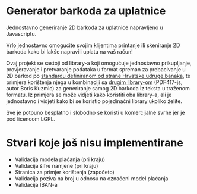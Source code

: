 # Generator barkoda za uplatnice
Jednostavno generiranje 2D barkoda za uplatnice napravljeno u Javascriptu.

Vrlo jednostavno omogućite svojim klijentima printanje ili skeniranje 2D barkoda kako bi lakše napravili uplatu na vaš račun!

Ovaj projekt se sastoji od library-a koji omogućuje jednostavno prikupljanje, provjeravanje i pretvaranje podataka u format spreman za prebacivanje u 2D barkod po [standardu definiranom od strane Hrvatske udruge banaka](http://www.hub.hr/sites/default/files/2dbc_0.pdf), te primjera korištenja njega u kombinaciji sa [drugim library-om](https://github.com/bkuzmic/pdf417-js) (PDF417-js, autor Boris Kuzmic) za generiranje samog 2D barkoda iz teksta u traženom formatu. Iz primjera se može vidjeti kako koristiti oba library-a, ali je jednostavno i vidjeti kako bi se koristio pojedinačni library ukoliko želite.

Sve je potpuno besplatno i slobodno se koristi u komercijalne svrhe jer je pod licencom LGPL.

# Stvari koje još nisu implementirane
* Validacija modela plaćanja (pri kraju)
* Validacija šifre namjene (pri kraju)
* Stranica za primjer korištenja (započeto)
* Validacija poziva na broj u odnosu na označeni model plaćanja
* Validacija IBAN-a